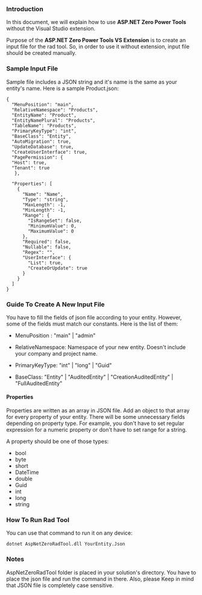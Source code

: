 
### Introduction

 In this document, we will explain how to use **ASP.NET Zero Power Tools** without the Visual Studio extension.
 
 Purpose of the **ASP.NET Zero Power Tools VS Extension** is to create an input file for the rad tool. So, in order to use it without extension, input file should be created manually. 

### Sample Input File

 Sample file includes a JSON string and it's name is the same as your entity's name. Here is a sample Product.json:

    {
      "MenuPosition": "main",
      "RelativeNamespace": "Products",
      "EntityName": "Product",
      "EntityNamePlural": "Products",
      "TableName": "Products",
      "PrimaryKeyType": "int",
      "BaseClass": "Entity",
      "AutoMigration": true,
      "UpdateDatabase": true,
      "CreateUserInterface": true,
      "PagePermission": {
      "Host": true,
      "Tenant": true
       },
       
      "Properties": [
        {
          "Name": "Name",
          "Type": "string",
          "MaxLength": -1,
          "MinLength": -1,
          "Range": {
            "IsRangeSet": false,
            "MinimumValue": 0,
            "MaximumValue": 0
          },
          "Required": false,
          "Nullable": false,
          "Regex": "",
          "UserInterface": {
            "List": true,
            "CreateOrUpdate": true
          }
        }
      ]
    }

### Guide To Create A New Input File

You have to fill the fields of json file according to your entity. However, some of the fields must match our constants. Here is the list of them:

- MenuPosition : "main" | "admin"
     
- RelativeNamespace: Namespace of your new entity. Doesn't include your company and project name.
     
- PrimaryKeyType: "int" | "long" | "Guid"
     
- BaseClass: "Entity" | "AuditedEntity" | "CreationAuditedEntity" | "FullAuditedEntity"


#### Properties

 Properties are written as an array in JSON file. Add an object to that array for every property of your entity. There will be some unnecessary fields depending on property type. For example, you don't have to set regular expression for a numeric property or don't have to set range for a string. 

A property should be one of those types:

 - bool
 - byte
 - short 
 - DateTime
 - double
 - Guid
 - int
 - long
 - string

### How To Run Rad Tool

You can use that command to run it on any device:

    dotnet AspNetZeroRadTool.dll YourEntity.Json

### Notes

AspNetZeroRadTool folder is placed in your solution's directory. You have to place the json file and run the command in there.
Also, please Keep in mind that JSON file is completely case sensitive. 